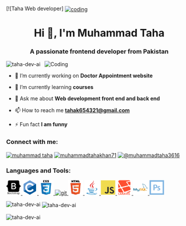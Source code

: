 [![Taha Web developer] <a href="https://taha-dev-ai.io">
    <img align="center" alt="coding" with="400" height="500" src="https://img.freepik.com/free-vector/website-development-banner_33099-1687.jpg?w=740&t=1692096225~exp=1692096825~hmac=8b425171030a387637bda0db88e45e3a032d44128da2745ed9c9350b91ddf901" alt="Banner Image">
 
</a>

<h1 align="center">Hi 👋, I'm Muhammad Taha</h1>
<h3 align="center">A passionate frontend developer from Pakistan</h3>
<img align="right" alt="Coding" width="400" src="https://img.freepik.com/free-vector/hand-drawn-web-developers_23-2148819604.jpg?w=740&t=st=1692092070~exp=1692092670~hmac=86e150d21e32aefb964fb1b0419bb51199ec6b9a0a5ed2b3b2e443b8506828ef" alt="Web Developers" >

<p align="left"> <img src="https://komarev.com/ghpvc/?username=taha-dev-ai&label=Profile%20views&color=0e75b6&style=flat" alt="taha-dev-ai" /> </p>

- 🔭 I’m currently working on **Doctor Appointment website**

- 🌱 I’m currently learning **courses**

- 💬 Ask me about **Web development front end and back end**

- 📫 How to reach me **tahak654321@gmail.com**

- ⚡ Fun fact **I am funny**

<h3 align="left">Connect with me:</h3>
<p align="left">
<a href="https://fb.com/muhammad taha" target="blank"><img align="center" src="https://raw.githubusercontent.com/rahuldkjain/github-profile-readme-generator/master/src/images/icons/Social/facebook.svg" alt="muhammad taha" height="30" width="40" /></a>
<a href="https://instagram.com/muhammadtahakhan71" target="blank"><img align="center" src="https://raw.githubusercontent.com/rahuldkjain/github-profile-readme-generator/master/src/images/icons/Social/instagram.svg" alt="muhammadtahakhan71" height="30" width="40" /></a>
<a href="https://www.youtube.com/c/@muhammadtaha3616" target="blank"><img align="center" src="https://raw.githubusercontent.com/rahuldkjain/github-profile-readme-generator/master/src/images/icons/Social/youtube.svg" alt="@muhammadtaha3616" height="30" width="40" /></a>
</p>

<h3 align="left">Languages and Tools:</h3>
<p align="left"> <a href="https://getbootstrap.com" target="_blank" rel="noreferrer"> <img src="https://raw.githubusercontent.com/devicons/devicon/master/icons/bootstrap/bootstrap-plain-wordmark.svg" alt="bootstrap" width="40" height="40"/> </a> <a href="https://www.cprogramming.com/" target="_blank" rel="noreferrer"> <img src="https://raw.githubusercontent.com/devicons/devicon/master/icons/c/c-original.svg" alt="c" width="40" height="40"/> </a> <a href="https://www.w3schools.com/css/" target="_blank" rel="noreferrer"> <img src="https://raw.githubusercontent.com/devicons/devicon/master/icons/css3/css3-original-wordmark.svg" alt="css3" width="40" height="40"/> </a> <a href="https://git-scm.com/" target="_blank" rel="noreferrer"> <img src="https://www.vectorlogo.zone/logos/git-scm/git-scm-icon.svg" alt="git" width="40" height="40"/> </a> <a href="https://www.w3.org/html/" target="_blank" rel="noreferrer"> <img src="https://raw.githubusercontent.com/devicons/devicon/master/icons/html5/html5-original-wordmark.svg" alt="html5" width="40" height="40"/> </a> <a href="https://www.java.com" target="_blank" rel="noreferrer"> <img src="https://raw.githubusercontent.com/devicons/devicon/master/icons/java/java-original.svg" alt="java" width="40" height="40"/> </a> <a href="https://developer.mozilla.org/en-US/docs/Web/JavaScript" target="_blank" rel="noreferrer"> <img src="https://raw.githubusercontent.com/devicons/devicon/master/icons/javascript/javascript-original.svg" alt="javascript" width="40" height="40"/> </a> <a href="https://laravel.com/" target="_blank" rel="noreferrer"> <img src="https://raw.githubusercontent.com/devicons/devicon/master/icons/laravel/laravel-plain-wordmark.svg" alt="laravel" width="40" height="40"/> </a> <a href="https://www.mysql.com/" target="_blank" rel="noreferrer"> <img src="https://raw.githubusercontent.com/devicons/devicon/master/icons/mysql/mysql-original-wordmark.svg" alt="mysql" width="40" height="40"/> </a> <a href="https://www.photoshop.com/en" target="_blank" rel="noreferrer"> <img src="https://raw.githubusercontent.com/devicons/devicon/master/icons/photoshop/photoshop-line.svg" alt="photoshop" width="40" height="40"/> </a> </p>

<p><img align="left" src="https://github-readme-stats.vercel.app/api/top-langs?username=taha-dev-ai&show_icons=true&locale=en&layout=compact" alt="taha-dev-ai" /></p>

<p>&nbsp;<img align="center" src="https://github-readme-stats.vercel.app/api?username=taha-dev-ai&show_icons=true&locale=en" alt="taha-dev-ai" /></p>

<p><img align="center" src="https://github-readme-streak-stats.herokuapp.com/?user=taha-dev-ai&" alt="taha-dev-ai" /></p>
